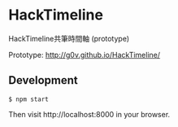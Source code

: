 # HackTimeline
HackTimeline共筆時間軸 (prototype)

Prototype: http://g0v.github.io/HackTimeline/

## Development

```
$ npm start
```

Then visit http://localhost:8000 in your browser.


